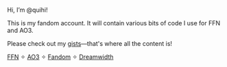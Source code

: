 Hi, I’m @quihi!

This is my fandom account.  It will contain various bits of code I use for FFN and AO3.

Please check out my [gists](https://gist.github.com/quihi)—that's where all the content is!

[FFN](https://www.fanfiction.net/u/3380329/) ✧ [AO3](https://archiveofourown.org/users/Quihi) ✧ [Fandom](https://mysteriousbenedictsociety.fandom.com/wiki/User:QuietHiker) ✧ [Dreamwidth](https://quihi.dreamwidth.org/)

<!---
quihi/quihi is a ✨ special ✨ repository because its `README.md` (this file) appears on your GitHub profile.
You can click the Preview link to take a look at your changes.
--->
